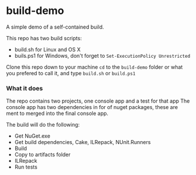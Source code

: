 # build-demo
A simple demo of a self-contained build.

This repo has two build scripts:
- build.sh for Linux and OS X
- buils.ps1 for Windows, don't forget to `Set-ExecutionPolicy Unrestricted`

Clone this repo down to your machine `cd` to the `build-demo` folder or what you prefered to call it, and type `build.sh` or `build.ps1`


### What it does
The repo contains two projects, one console app and a test for that app
The console app has two dependencies in for of nuget packages, these are ment to merged into the final console app.

The build will do the following:
- Get NuGet.exe
- Get build dependencies, Cake, ILRepack, NUnit.Runners
- Build
- Copy to artifacts folder
- ILRepack
- Run tests
